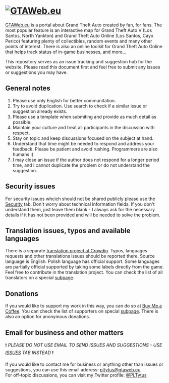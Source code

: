 # [![GTAWeb.eu](https://raw.githubusercontent.com/PLTytus/GTAWeb/master/logo.png)](https://GTAWeb.eu)

[GTAWeb.eu](https://GTAWeb.eu) is a portal about Grand Theft Auto created by fan, for fans. The most popular feature is an interactive map for Grand Theft Auto V (Los Santos, North Yankton) and Grand Theft Auto Online (Los Santos, Cayo Perico) featuring plenty of collectibles, random events and many other points of interest. There is also an online toolkit for Grand Theft Auto Online that helps track status of in-game businesses, and more...

This repository serves as an issue tracking and suggestion hub for the website. Please read this document first and feel free to submit any issues or suggestions you may have.

## General notes

1. Please use only English for better communitation.
2. Try to avoid duplication. Use search to check if a similar issue or suggestion already exists.
3. Please use a template when submiting and provide as much detail as possible.
4. Maintain your culture and treat all participants in the discussion with respect.
5. Stay on topic and keep discussions focused on the subject at hand.
6. Understand that time might be needed to respond and address your feedback. Please be patient and avoid rushing. Programmers are also humans :)
7. I may close an issue if the author does not respond for a longer period time, and I cannot duplicate the problem or do not understand the suggestion.

## Security issues

For security issues whcich should not be shared publicly please use the [Security](https://github.com/PLTytus/GTAWeb/security/advisories/new) tab. Don't worry about technical information fields. If you don't understand them, just leave them blank - I always ask for the necessary details if it has not been provided and will be needed to solve the problem.

## Translation issues, typos and available languages

There is a separate [translation project at Crowdin](https://crowdin.com/project/gtaweb). Typos, languages requests and other translations issues should be reported there. Source language is English. Polish language has official support. Some languages are partially official supported by taking some labels directly from the game. Feel free to contribute in the translation project. You can check the list of all translators on a special [subpage](https://gtaweb.eu/crowdin).  

## Donations

If you would like to support my work in this way, you can do so at [Buy Me a Coffee](https://www.buymeacoffee.com/pltytus). You can check the list of supporters on special [subpage](https://gtaweb.eu/coffee). There is also an option for anonymous donations.

## Email for business and other matters

❗ *PLEASE DO NOT USE EMAIL TO SEND ISSUES AND SUGGESTIONS - USE [ISSUES](https://github.com/PLTytus/GTAWeb/issues) TAB INSTEAD* ❗

If you would like to contact me for business or anything other than issues or suggestions, you can use this email address: pltytus@gtaweb.eu  
For off-topic discussions, you can visit my Twitter profile: [@PLTytus](https://twitter.com/PLTytus)
